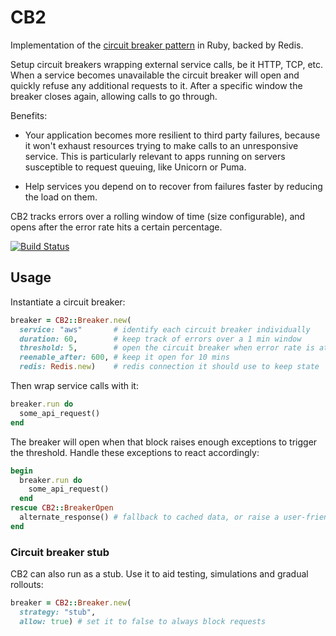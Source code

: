 # CB2

Implementation of the [circuit breaker pattern](http://martinfowler.com/bliki/CircuitBreaker.html) in Ruby, backed by Redis.

Setup circuit breakers wrapping external service calls, be it HTTP, TCP, etc. When a service becomes unavailable the circuit breaker will open and quickly refuse any additional requests to it. After a specific window the breaker closes again, allowing calls to go through.

Benefits:

- Your application becomes more resilient to third party failures, because it won't exhaust resources trying to make calls to an unresponsive service. This is particularly relevant to apps running on servers susceptible to request queuing, like Unicorn or Puma.

- Help services you depend on to recover from failures faster by reducing the load on them.

CB2 tracks errors over a rolling window of time (size configurable), and opens after the error rate hits a certain percentage.


[![Build Status](https://travis-ci.org/pedro/cb2.svg?branch=master)](https://travis-ci.org/pedro/cb2)


## Usage

Instantiate a circuit breaker:

```ruby
breaker = CB2::Breaker.new(
  service: "aws"       # identify each circuit breaker individually
  duration: 60,        # keep track of errors over a 1 min window
  threshold: 5,        # open the circuit breaker when error rate is at 5%
  reenable_after: 600, # keep it open for 10 mins
  redis: Redis.new)    # redis connection it should use to keep state
```

Then wrap service calls with it:

```ruby
breaker.run do
  some_api_request()
end
```

The breaker will open when that block raises enough exceptions to trigger the threshold. Handle these exceptions to react accordingly:

```ruby
begin
  breaker.run do
    some_api_request()
  end
rescue CB2::BreakerOpen
  alternate_response() # fallback to cached data, or raise a user-friendly exception
end
```

### Circuit breaker stub

CB2 can also run as a stub. Use it to aid testing, simulations and gradual rollouts:

```ruby
breaker = CB2::Breaker.new(
  strategy: "stub",
  allow: true) # set it to false to always block requests
```

